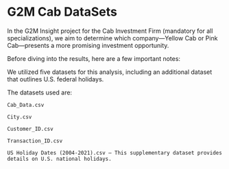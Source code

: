# G2M Cab DataSets
In the G2M Insight project for the Cab Investment Firm (mandatory for all specializations), we aim to determine which company—Yellow Cab or Pink Cab—presents a more promising investment opportunity.

Before diving into the results, here are a few important notes:

We utilized five datasets for this analysis, including an additional dataset that outlines U.S. federal holidays.

The datasets used are:

    Cab_Data.csv

    City.csv

    Customer_ID.csv

    Transaction_ID.csv

    US Holiday Dates (2004-2021).csv – This supplementary dataset provides details on U.S. national holidays.
